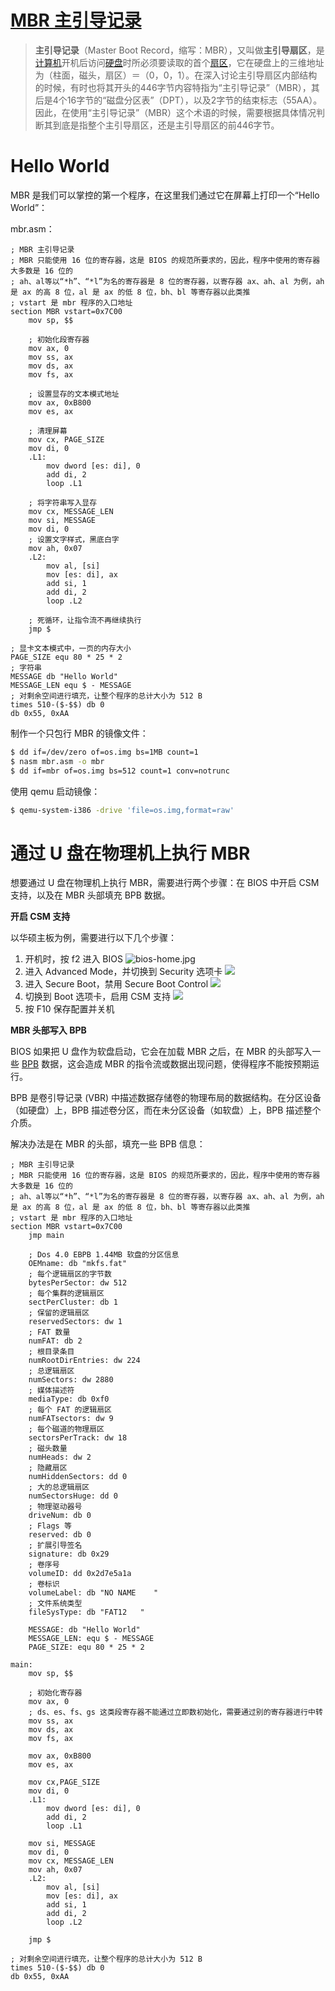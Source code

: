 # [MBR 主引导记录](https://zh.wikipedia.org/zh-cn/%E4%B8%BB%E5%BC%95%E5%AF%BC%E8%AE%B0%E5%BD%95)

> **主引导记录**（Master Boot Record，缩写：MBR），又叫做**主引导扇区**，是[计算机](https://zh.wikipedia.org/wiki/计算机)开机后访问[硬盘](https://zh.wikipedia.org/wiki/硬盘)时所必须要读取的首个[扇区](https://zh.wikipedia.org/wiki/磁盘扇区)，它在硬盘上的三维地址为（柱面，磁头，扇区）＝（0，0，1）。在深入讨论主引导扇区内部结构的时候，有时也将其开头的446字节内容特指为“主引导记录”（MBR），其后是4个16字节的“磁盘分区表”（DPT），以及2字节的结束标志（55AA）。因此，在使用“主引导记录”（MBR）这个术语的时候，需要根据具体情况判断其到底是指整个主引导扇区，还是主引导扇区的前446字节。

# Hello World

MBR 是我们可以掌控的第一个程序，在这里我们通过它在屏幕上打印一个“Hello World”：

mbr.asm：

```assembly
; MBR 主引导记录
; MBR 只能使用 16 位的寄存器，这是 BIOS 的规范所要求的，因此，程序中使用的寄存器大多数是 16 位的
; ah、al等以“*h”、“*l”为名的寄存器是 8 位的寄存器，以寄存器 ax、ah、al 为例，ah 是 ax 的高 8 位，al 是 ax 的低 8 位，bh、bl 等寄存器以此类推
; vstart 是 mbr 程序的入口地址
section MBR vstart=0x7C00
    mov sp, $$

    ; 初始化段寄存器
    mov ax, 0
    mov ss, ax
    mov ds, ax
    mov fs, ax

    ; 设置显存的文本模式地址
    mov ax, 0xB800
    mov es, ax

    ; 清理屏幕
    mov cx, PAGE_SIZE
    mov di, 0
    .L1:
        mov dword [es: di], 0
        add di, 2
        loop .L1

    ; 将字符串写入显存
    mov cx, MESSAGE_LEN
    mov si, MESSAGE
    mov di, 0
    ; 设置文字样式，黑底白字
    mov ah, 0x07
    .L2:
        mov al, [si]
        mov [es: di], ax
        add si, 1
        add di, 2
        loop .L2

    ; 死循环，让指令流不再继续执行
    jmp $

; 显卡文本模式中，一页的内存大小
PAGE_SIZE equ 80 * 25 * 2
; 字符串
MESSAGE db "Hello World"
MESSAGE_LEN equ $ - MESSAGE
; 对剩余空间进行填充，让整个程序的总计大小为 512 B
times 510-($-$$) db 0
db 0x55, 0xAA
```

制作一个只包行 MBR 的镜像文件：

```bash
$ dd if=/dev/zero of=os.img bs=1MB count=1
$ nasm mbr.asm -o mbr
$ dd if=mbr of=os.img bs=512 count=1 conv=notrunc
```

使用 qemu 启动镜像：

```bash
$ qemu-system-i386 -drive 'file=os.img,format=raw'
```

# 通过 U 盘在物理机上执行 MBR

想要通过 U 盘在物理机上执行 MBR，需要进行两个步骤：在 BIOS 中开启 CSM 支持，以及在 MBR 头部填充 BPB 数据。

**开启 CSM 支持**

以华硕主板为例，需要进行以下几个步骤：

1. 开机时，按 f2 进入 BIOS
    ![bios-home.jpg](./assets/bios-home.jpg)
2. 进入 Advanced Mode，并切换到 Security 选项卡
    ![](./assets/advanced-mode-security.jpg)
3. 进入 Secure Boot，禁用 Secure Boot Control
    ![](./assets/secure-boot.jpg)
4. 切换到 Boot 选项卡，启用 CSM 支持
    ![](./assets/csm-support.jpg)
5. 按 F10 保存配置并关机

**MBR 头部写入 BPB**

BIOS 如果把 U 盘作为软盘启动，它会在加载 MBR 之后，在 MBR 的头部写入一些 [BPB](https://en.wikipedia.org/wiki/BIOS_parameter_block) 数据，这会造成 MBR 的指令流或数据出现问题，使得程序不能按预期运行。

BPB 是卷引导记录 (VBR) 中描述数据存储卷的物理布局的数据结构。在分区设备（如硬盘）上，BPB 描述卷分区，而在未分区设备（如软盘）上，BPB 描述整个介质。

解决办法是在 MBR 的头部，填充一些 BPB 信息：

```assembly
; MBR 主引导记录
; MBR 只能使用 16 位的寄存器，这是 BIOS 的规范所要求的，因此，程序中使用的寄存器大多数是 16 位的
; ah、al等以“*h”、“*l”为名的寄存器是 8 位的寄存器，以寄存器 ax、ah、al 为例，ah 是 ax 的高 8 位，al 是 ax 的低 8 位，bh、bl 等寄存器以此类推
; vstart 是 mbr 程序的入口地址
section MBR vstart=0x7C00
    jmp main

    ; Dos 4.0 EBPB 1.44MB 软盘的分区信息
    OEMname: db "mkfs.fat"
    ; 每个逻辑扇区的字节数
    bytesPerSector: dw 512
    ; 每个集群的逻辑扇区
    sectPerCluster: db 1
    ; 保留的逻辑扇区
    reservedSectors: dw 1
    ; FAT 数量
    numFAT: db 2
    ; 根目录条目
    numRootDirEntries: dw 224
    ; 总逻辑扇区
    numSectors: dw 2880
    ; 媒体描述符
    mediaType: db 0xf0
    ; 每个 FAT 的逻辑扇区
    numFATsectors: dw 9
    ; 每个磁道的物理扇区
    sectorsPerTrack: dw 18
    ; 磁头数量
    numHeads: dw 2
    ; 隐藏扇区
    numHiddenSectors: dd 0
    ; 大的总逻辑扇区
    numSectorsHuge: dd 0
    ; 物理驱动器号
    driveNum: db 0
    ; Flags 等
    reserved: db 0
    ; 扩展引导签名
    signature: db 0x29
    ; 卷序号
    volumeID: dd 0x2d7e5a1a
    ; 卷标识
    volumeLabel: db "NO NAME    "
    ; 文件系统类型
    fileSysType: db "FAT12   "

    MESSAGE: db "Hello World"
    MESSAGE_LEN: equ $ - MESSAGE
    PAGE_SIZE: equ 80 * 25 * 2

main:
    mov sp, $$

    ; 初始化寄存器
    mov ax, 0
    ; ds、es、fs、gs 这类段寄存器不能通过立即数初始化，需要通过别的寄存器进行中转
    mov ss, ax
    mov ds, ax
    mov fs, ax

    mov ax, 0xB800
    mov es, ax

    mov cx,PAGE_SIZE
    mov di, 0
    .L1:
        mov dword [es: di], 0
        add di, 2
        loop .L1

    mov si, MESSAGE
    mov di, 0
    mov cx, MESSAGE_LEN
    mov ah, 0x07
    .L2:
        mov al, [si]
        mov [es: di], ax
        add si, 1
        add di, 2
        loop .L2

    jmp $

; 对剩余空间进行填充，让整个程序的总计大小为 512 B
times 510-($-$$) db 0
db 0x55, 0xAA
```



